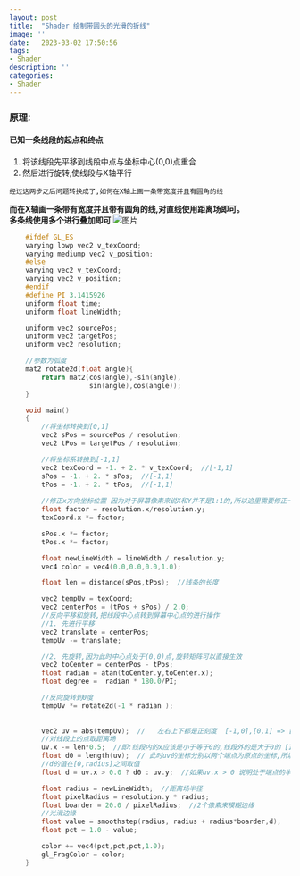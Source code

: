 ```yaml
---
layout: post
title:  "Shader 绘制带圆头的光滑的折线"
image: ''
date:   2023-03-02 17:50:56
tags:
- Shader
description: ''
categories: 
- Shader
---
```


### 原理:
#### 已知一条线段的起点和终点 
1. 将该线段先平移到线段中点与坐标中心(0,0)点重合
2. 然后进行旋转,使线段与X轴平行  

```经过这两步之后问题转换成了,如何在X轴上画一条带宽度并且有圆角的线```  

**而在X轴画一条带有宽度并且带有圆角的线,对直线使用距离场即可。**  
**多条线使用多个进行叠加即可**
![图片](..\assets\img\shader\line.png)

```c
    #ifdef GL_ES
    varying lowp vec2 v_texCoord;
    varying mediump vec2 v_position;
    #else
    varying vec2 v_texCoord;
    varying vec2 v_position;
    #endif
    #define PI 3.1415926
    uniform float time;
    uniform float lineWidth;

    uniform vec2 sourcePos;
    uniform vec2 targetPos;
    uniform vec2 resolution;

    //参数为弧度
    mat2 rotate2d(float angle){
        return mat2(cos(angle),-sin(angle),
                    sin(angle),cos(angle));
    }

    void main()
    {   
        //将坐标转换到[0,1]
        vec2 sPos = sourcePos / resolution;
        vec2 tPos = targetPos / resolution;

        //将坐标系转换到[-1,1]
        vec2 texCoord = -1. + 2. * v_texCoord;  //[-1,1]
        sPos = -1. + 2. * sPos;  //[-1,1]
        tPos = -1. + 2. * tPos;  //[-1,1]
        
        //修正x方向坐标位置 因为对于屏幕像素来说X和Y并不是1:1的,所以这里需要修正一个方向
        float factor = resolution.x/resolution.y;
        texCoord.x *= factor;  

        sPos.x *= factor;
        tPos.x *= factor;

        float newLineWidth = lineWidth / resolution.y;
        vec4 color = vec4(0.0,0.0,0.0,1.0);

        float len = distance(sPos,tPos);  //线条的长度

        vec2 tempUv = texCoord;
        vec2 centerPos = (tPos + sPos) / 2.0;
        //反向平移和旋转,把线段中心点转到屏幕中心点的进行操作
        //1. 先进行平移
        vec2 translate = centerPos;
        tempUv -= translate;

        //2. 先旋转,因为此时中心点处于(0,0)点,旋转矩阵可以直接生效
        vec2 toCenter = centerPos - tPos;
        float radian = atan(toCenter.y,toCenter.x);
        float degree =  radian * 180.0/PI;

        //反向旋转到0度
        tempUv *= rotate2d(-1 * radian );
        
        
        vec2 uv = abs(tempUv);  //   左右上下都是正刻度  [-1,0],[0,1] => [1,0],[0,1]
        //对线段上的点取距离场
        uv.x -= len*0.5;  //即:线段内的x应该是小于等于0的,线段外的是大于0的 [1,0],[0,-0.5len][-0.5len,0],[0,1]
        float d0 = length(uv);  // 此时uv的坐标分别以两个端点为原点的坐标,所以距离就是距离端点的距离
        //d的值在[0,radius]之间取值
        float d = uv.x > 0.0 ? d0 : uv.y;  //如果uv.x > 0 说明处于端点的半圆内,小于0则说明是除了半圆剩下的长方形内

        float radius = newLineWidth;  //距离场半径
        float pixelRadius = resolution.y * radius;
        float boarder = 20.0 / pixelRadius;  //2个像素来模糊边缘
        //光滑边缘
        float value = smoothstep(radius, radius + radius*boarder,d);
        float pct = 1.0 - value;

        color += vec4(pct,pct,pct,1.0);
        gl_FragColor = color;
    }
```